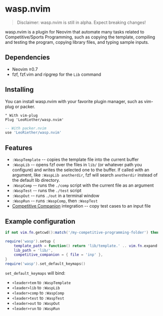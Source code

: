 # wasp.nvim

> Disclaimer: wasp.nvim is still in alpha. Expect breaking changes!

wasp.nvim is a plugin for Neovim that automate many tasks related to
Competitive/Sports Programming, such as copying the template, compiling and
testing the program, copying library files, and typing sample inputs.
 
## Dependencies
 - Neovim ≥0.7
 - fzf, fzf.vim and ripgrep for the `Lib` command

## Installing
You can install wasp.nvim with your favorite plugin manager, such as vim-plug or
packer.
```vimscript
" With vim-plug
Plug 'LeoRiether/wasp.nvim'
```

```lua
-- With packer.nvim
use 'LeoRiether/wasp.nvim'
```

## Features
- `:WaspTemplate` -- copies the template file into the current buffer 
- `:WaspLib` -- opens fzf over the files in `lib/` (or whatever path you configure)
  and writes the selected one to the buffer. If called with an argument, like `:WaspLib anotherdir`,
  fzf will search `anotherdir` instead of the default lib directory.
- `:WaspComp` -- runs the `./comp` script with the current file as an argument 
- `:WaspTest` -- runs the `./test` script
- `:WaspOut` -- runs `./out` in a terminal window
- `:WaspRun` -- runs `:WaspComp`, then `:WaspTest`
- [Competitive Companion](https://github.com/jmerle/competitive-companion) integration -- copy test cases to an input file

## Example configuration
```lua
if not vim.fn.getcwd():match('/my-competitive-programming-folder') then return end

require('wasp').setup {
    template_path = function() return 'lib/template.' .. vim.fn.expand("%:e") end,
    lib_path = 'lib/',
    competitive_companion = { file = 'inp' },
}
require('wasp').set_default_keymaps()
```

`set_default_keymaps` will bind:
- `<leader>tem` to `:WaspTemplate`
- `<leader>lib` to `:WaspLib`
- `<leader>comp` to `:WaspComp`
- `<leader>test` to `:WaspTest`
- `<leader>out` to `:WaspOut`
- `<leader>run` to `:WaspRun`
